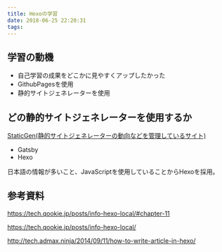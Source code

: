 ```yaml
---
title: Hexoの学習
date: 2018-06-25 22:20:31
tags:
---
```


## 学習の動機

- 自己学習の成果をどこかに見やすくアップしたかった
- GithubPagesを使用
- 静的サイトジェネレーターを使用

## どの静的サイトジェネレーターを使用するか

 [StaticGen(静的サイトジェネレーターの動向などを管理しているサイト)](https://www.staticgen.com)

 - Gatsby
 - Hexo

日本語の情報が多いこと、JavaScriptを使用していることからHexoを採用。




## 参考資料
https://tech.qookie.jp/posts/info-hexo-local/#chapter-11

https://tech.qookie.jp/posts/info-hexo-local/

http://tech.admax.ninja/2014/09/11/how-to-write-article-in-hexo/

